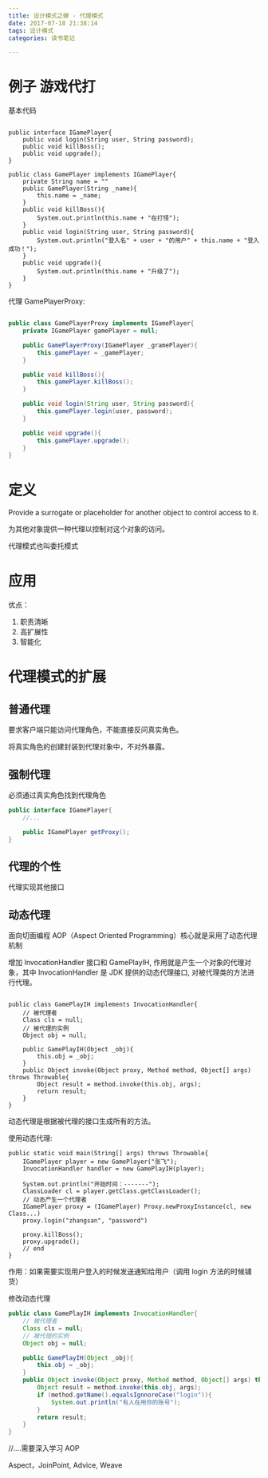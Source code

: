 ```yaml
---
title: 设计模式之蝉 - 代理模式
date: 2017-07-18 21:38:14
tags: 设计模式
categories: 读书笔记

---
```


# 例子 游戏代打

基本代码

```

public interface IGamePlayer{
    public void login(String user, String password);
    public void killBoss();
    public void upgrade();    
}

public class GamePlayer implements IGamePlayer{
    private String name = ""
    public GamePlayer(String _name){
        this.name = _name;
    }
    public void killBoss(){
        System.out.println(this.name + "在打怪");
    }
    public void login(String user, String password){
        System.out.println("登入名" + user + "的用户" + this.name + "登入成功！");
    }
    public void upgrade(){
        System.out.println(this.name + "升级了");
    }
}

```


代理 GamePlayerProxy:

```java

public class GamePlayerProxy implements IGamePlayer{
    private IGamePlayer gamePlayer = null;

    public GamePlayerProxy(IGamePlayer _gramePlayer){
        this.gamePlayer = _gamePlayer;
    }

    public void killBoss(){
        this.gamePlayer.killBoss();
    }

    public void login(String user, String password){
        this.gamePlayer.login(user, password);
    }

    public void upgrade(){
        this.gamePlayer.upgrade();
    }
}

```


# 定义

Provide a surrogate or placeholder for another object to control access to it.

为其他对象提供一种代理以控制对这个对象的访问。

代理模式也叫委托模式

# 应用

优点：

1. 职责清晰
2. 高扩展性
3. 智能化

# 代理模式的扩展

## 普通代理

要求客户端只能访问代理角色，不能直接反问真实角色。

将真实角色的创建封装到代理对象中，不对外暴露。

## 强制代理

必须通过真实角色找到代理角色

```java
public interface IGamePlayer{
    //...

    public IGamePlayer getProxy();
}
```

## 代理的个性

代理实现其他接口

## 动态代理

面向切面编程 AOP（Aspect Oriented Programming）核心就是采用了动态代理机制

增加 InvocationHandler 接口和 GamePlayIH, 作用就是产生一个对象的代理对象，其中 InvocationHandler 是 JDK 提供的动态代理接口, 对被代理类的方法进行代理。

```

public class GamePlayIH implements InvocationHandler{
    // 被代理者
    Class cls = null;
    // 被代理的实例
    Object obj = null;

    public GamePlayIH(Object _obj){
        this.obj = _obj;
    }
    public Object invoke(Object proxy, Method method, Object[] args) throws Throwable{
        Object result = method.invoke(this.obj, args);
        return result;
    }
}

```

动态代理是根据被代理的接口生成所有的方法。

使用动态代理:

```
public static void main(String[] args) throws Throwable{
    IGamePlayer player = new GamePlayer("张飞");
    InvocationHandler handler = new GamePlayIH(player);

    System.out.println("开始时间：-------");
    ClassLoader cl = player.getClass.getClassLoader();
    // 动态产生一个代理者
    IGamePlayer proxy = (IGamePlayer) Proxy.newProxyInstance(cl, new Class...)
    proxy.login("zhangsan", "password")

    proxy.killBoss();
    proxy.upgrade();
    // end
}
```

作用：如果需要实现用户登入的时候发送通知给用户（调用 login 方法的时候铺货）

修改动态代理

```java
public class GamePlayIH implements InvocationHandler{
    // 被代理者
    Class cls = null;
    // 被代理的实例
    Object obj = null;

    public GamePlayIH(Object _obj){
        this.obj = _obj;
    }
    public Object invoke(Object proxy, Method method, Object[] args) throws Throwable{
        Object result = method.invoke(this.obj, args);
        if (method.getName().equalsIgnnoreCase("login")){
            System.out.println("有人在用你的账号");
        }
        return result;
    }
}
```

//....需要深入学习 AOP

Aspect，JoinPoint, Advice, Weave





















